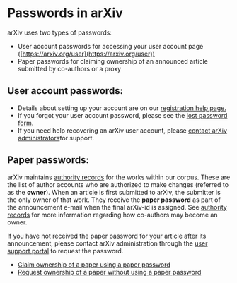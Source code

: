 Passwords in arXiv
==================

arXiv uses two types of passwords:

-   User account passwords for accessing your user account page
    ([https://arxiv.org/user](https://arxiv.org/user))
-   Paper passwords for claiming ownership of an announced article submitted by
    co-authors or a proxy

User account passwords:
-----------------------

-   Details about setting up your account are on our [registration help
    page.](registerhelp)
-   If you forgot your user account password, please see the [lost
    password form](https://arxiv.org/user/lost_password).
-   If you need help recovering an arXiv user account, please [contact arXiv administrators](/help/contact)for support.

Paper passwords:
----------------

arXiv maintains [authority records](authority) for the works within our corpus.
These are the list of author accounts who are authorized to make changes (referred to as the **owner**).
When an article is first submitted to arXiv, the submitter is the only owner of that work. 
They receive the **paper password** as part of the announcement e-mail when the final 
arXiv-id is assigned. See [authority records](authority) for more information regarding 
how co-authors may become an owner. 

If you have not received the paper password for your article after its announcement, 
please contact arXiv administration through the [user support portal](http://arxiv.org/support/general_help) to request the password. 


-   [Claim ownership of a paper using a paper
    password](https://arxiv.org/auth/need-paper-password)
-   [Request ownership of a paper without using a paper
    password](https://arxiv.org/auth/request-ownership)
